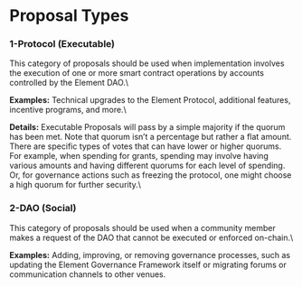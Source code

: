 # Proposal Types

### **1-Protocol (Executable)**

This category of proposals should be used when implementation involves the execution of one or more smart contract operations by accounts controlled by the Element DAO.\


**Examples:** Technical upgrades to the Element Protocol, additional features, incentive programs, and more.\


**Details:** Executable Proposals will pass by a simple majority if the quorum has been met. Note that quorum isn’t a percentage but rather a flat amount. There are specific types of votes that can have lower or higher quorums. For example, when spending for grants, spending may involve having various amounts and having different quorums for each level of spending. Or, for governance actions such as freezing the protocol, one might choose a high quorum for further security.\


### **2-DAO (Social)**

This category of proposals should be used when a community member makes a request of the DAO that cannot be executed or enforced on-chain.\


**Examples:** Adding, improving, or removing governance processes, such as updating the Element Governance Framework itself or migrating forums or communication channels to other venues.
